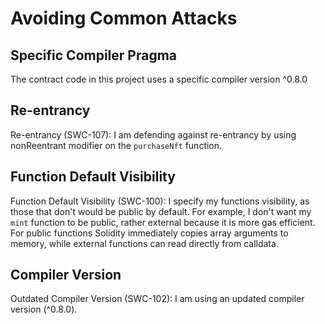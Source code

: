 # Avoiding Common Attacks

## Specific Compiler Pragma

The contract code in this project uses a specific compiler version ^0.8.0

## Re-entrancy

Re-entrancy (SWC-107): I am defending against re-entrancy by using nonReentrant modifier on the ``purchaseNft`` function.

## Function Default Visibility 

Function Default Visibility (SWC-100): I specify my functions visibility, as those that don't would be public by default. For example, I don't want my ``mint`` function to be public, rather external because it is more gas efficient. For public functions Solidity immediately copies array arguments to memory, while external functions can read directly from calldata.

## Compiler Version

Outdated Compiler Version (SWC-102): I am using an updated compiler version (^0.8.0).